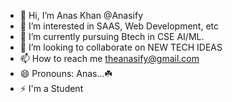 - 👋 Hi, I’m Anas Khan @Anasify
- 👀 I’m interested in SAAS, Web Development, etc
- 🌱 I’m currently pursuing Btech in CSE AI/ML.
- 💞️ I’m looking to collaborate on NEW TECH IDEAS
- 📫 How to reach me theanasify@gmail.com
- 😄 Pronouns: Anas...☘️
- ⚡ I'm a Student
